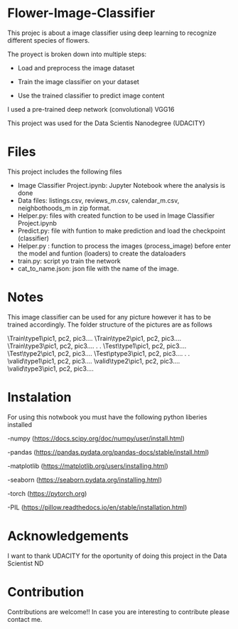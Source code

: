 # Flower-Image-Classifier

This projec is about a image classifier using deep learning to recognize different species of flowers.

The proyect is broken down into multiple steps:

- Load and preprocess the image dataset

- Train the image classifier on your dataset

- Use the trained classifier to predict image content

I used a pre-trained deep network (convolutional) VGG16

This project was used for the Data Scientis Nanodegree (UDACITY)


# Files
This project includes the following files
- Image Classifier Project.ipynb: Jupyter Notebook where the analysis is done
- Data files: listings.csv, reviews_m.csv, calendar_m.csv, neighbothoods_m in zip format.
- Helper.py: files with created function to be used in Image Classifier Project.ipynb
- Predict.py: file with funtion to make prediction and load the checkpoint (classifier)
- Helper.py : function to process the images (process_image) before enter the model and funtion (loaders) to create the dataloaders 
- train.py: script yo train the network
- cat_to_name.json: json file with the name of the image.

# Notes

This image classifier can be used for any picture however it has to be trained accordingly. The folder structure of the pictures are as follows

\Train\type1\pic1, pc2, pic3....
\Train\type2\pic1, pc2, pic3....
\Train\type3\pic1, pc2, pic3....
.
.
\Test\type1\pic1, pc2, pic3....
\Test\type2\pic1, pc2, pic3....
\Test\ptype3\pic1, pc2, pic3....
.
.
\valid\type1\pic1, pc2, pic3....
\valid\type2\pic1, pc2, pic3....
\valid\type3\pic1, pc2, pic3....


# Instalation

For using this notwbook you must have the following python liberies installed

-numpy (https://docs.scipy.org/doc/numpy/user/install.html)

-pandas (https://pandas.pydata.org/pandas-docs/stable/install.html)

-matplotlib (https://matplotlib.org/users/installing.html)

-seaborn (https://seaborn.pydata.org/installing.html)

-torch (https://pytorch.org)

-PIL (https://pillow.readthedocs.io/en/stable/installation.html)

# Acknowledgements
I want to thank UDACITY for the oportunity of doing this project in the Data Scientist ND

# Contribution 
Contributions are welcome!! In case you are interesting to contribute please contact me.
